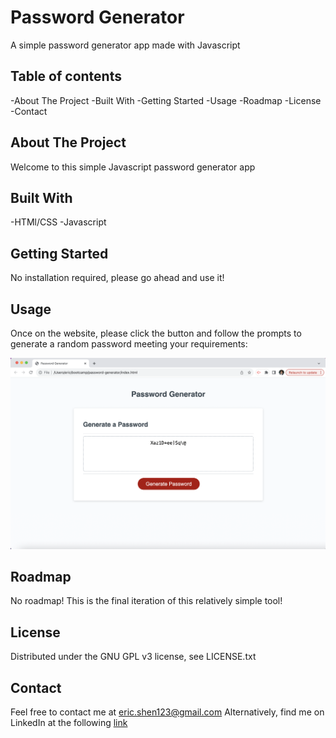 # Password Generator
A simple password generator app made with Javascript

## Table of contents
-About The Project
-Built With
-Getting Started
-Usage
-Roadmap
-License
-Contact


## About The Project
Welcome to this simple Javascript password generator app

## Built With
-HTMl/CSS
-Javascript

## Getting Started
No installation required, please go ahead and use it!

## Usage
Once on the website, please click the button and follow the prompts to generate a random password meeting your requirements:

![An image of the password generator](/Example.png)

## Roadmap
No roadmap! This is the final iteration of this relatively simple tool!

## License
Distributed under the GNU GPL v3 license, see LICENSE.txt

## Contact
Feel free to contact me at eric.shen123@gmail.com
Alternatively, find me on LinkedIn at the following [link](https://www.linkedin.com/in/eric-shen-a46b46175/)